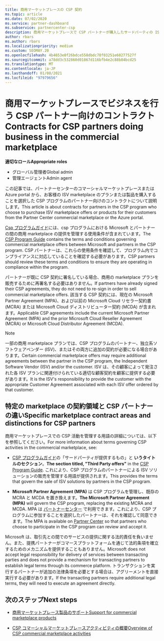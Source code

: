 ```yaml
---
title: 商用マーケットプレースの CSP 契約
ms.topic: article
ms.date: 07/02/2020
ms.service: partner-dashboard
ms.subservice: partnercenter-csp
description: 商用マーケットプレースで CSP パートナーが購入したサードパーティの ISV 製品に対するサブスクリプションの使用条件と契約について説明します。
author: rbars
ms.author: rbars
ms.localizationpriority: medium
ms.custom: SEOMAY.20
ms.openlocfilehash: 4b4653e0f26bdce558dbdc70f03251e60277527f
ms.sourcegitcommit: a78dd3c532860d01867d116bfb4e2c88b84bcd25
ms.translationtype: MT
ms.contentlocale: ja-JP
ms.lasthandoff: 01/08/2021
ms.locfileid: "97979656"
---
```

# <a name="contracts-for-csp-partners-doing-business-in-the-commercial-marketplace"></a><span data-ttu-id="24759-103">商用マーケットプレースでビジネスを行う CSP パートナー向けのコントラクト</span><span class="sxs-lookup"><span data-stu-id="24759-103">Contracts for CSP partners doing business in the commercial marketplace</span></span>


<span data-ttu-id="24759-104">**適切なロール**</span><span class="sxs-lookup"><span data-stu-id="24759-104">**Appropriate roles**</span></span>

- <span data-ttu-id="24759-105">グローバル管理者</span><span class="sxs-lookup"><span data-stu-id="24759-105">Global admin</span></span>
- <span data-ttu-id="24759-106">管理エージェント</span><span class="sxs-lookup"><span data-stu-id="24759-106">Admin agent</span></span>

<span data-ttu-id="24759-107">この記事では、パートナーセンターのコマーシャルマーケットプレースまたは Azure portal から、お客様の ISV marketplace のプランまたは製品を購入することを選択した CSP プログラムのパートナー向けのコントラクトについて説明します。</span><span class="sxs-lookup"><span data-stu-id="24759-107">This article is about contracts for partners in the CSP program who choose to purchase ISV marketplace offers or products for their customers from the Partner Center commercial marketplace or the Azure portal.</span></span>

<span data-ttu-id="24759-108">[Csp プログラムガイド](https://go.microsoft.com/fwlink/p/?LinkId=617100)には、csp プログラムにおける Microsoft とパートナーの間の商用 marketplace の提供を管理する使用条件が含まれています。</span><span class="sxs-lookup"><span data-stu-id="24759-108">The [CSP Program Guide](https://go.microsoft.com/fwlink/p/?LinkId=617100) contains the terms and conditions governing commercial marketplace offers between Microsoft and partners in the CSP program.</span></span> <span data-ttu-id="24759-109">CSP パートナーは、これらの使用条件を確認して、プログラム内でコンプライアンスに対応していることを確認する必要があります。</span><span class="sxs-lookup"><span data-stu-id="24759-109">CSP partners should review these terms and conditions to ensure they are operating in compliance within the program.</span></span>  

<span data-ttu-id="24759-110">パートナーが既に CSP 契約に署名している場合、商用の marketplace プランを販売するために再署名する必要はありません。</span><span class="sxs-lookup"><span data-stu-id="24759-110">If partners have already signed their CSP agreements, they do not need to re-sign in order to sell commercial marketplace offers.</span></span> <span data-ttu-id="24759-111">該当する CSP 契約には、現在の Microsoft Partner Agreement (MPA)、および以前の Microsoft Cloud リセラー契約書 (MCRA) または Microsoft Cloud ディストリビューター契約 (MCDA) が含まれます。</span><span class="sxs-lookup"><span data-stu-id="24759-111">Applicable CSP agreements include the current Microsoft Partner Agreement (MPA) and the prior Microsoft Cloud Reseller Agreement (MCRA) or Microsoft Cloud Distributor Agreement (MCDA).</span></span>

>[!NOTE]
> <span data-ttu-id="24759-112">一部の商用 marketplace プランでは、CSP プログラムのパートナー、独立系ソフトウェアベンダー (ISV)、またはその両方に追加の契約が必要になる場合があります。</span><span class="sxs-lookup"><span data-stu-id="24759-112">Certain commercial marketplace offers may require additional agreements between the partner in the CSP program, the Independent Software Vendor (ISV) and/or the customer.</span></span> <span data-ttu-id="24759-113">ISV は、その顧客によって発注された各 ISV プランに関連付けられている適切な顧客契約を顧客に提供する必要があります。</span><span class="sxs-lookup"><span data-stu-id="24759-113">It is the ISV's responsibility to provide the customer with the appropriate Customer Agreement associated with each ISV offer ordered by that customer.</span></span>

## <a name="specific-marketplace-contract-areas-and-distinctions-for-csp-partners"></a><span data-ttu-id="24759-114">特定の marketplace の契約領域と CSP パートナーの違い</span><span class="sxs-lookup"><span data-stu-id="24759-114">Specific marketplace contract areas and distinctions for CSP partners</span></span>

<span data-ttu-id="24759-115">商用マーケットプレースでの CSP 活動を管理する用語の詳細については、以下を参照してください。</span><span class="sxs-lookup"><span data-stu-id="24759-115">For more information about terms governing CSP activities in the commercial marketplace, see:</span></span>

- <span data-ttu-id="24759-116">[CSP プログラムガイド](https://go.microsoft.com/fwlink/p/?LinkId=617100)の「サードパーティが提供するもの」と **いうタイトルのセクション**。</span><span class="sxs-lookup"><span data-stu-id="24759-116">**The section titled, "Third Party offers"** in the [CSP Program Guide](https://go.microsoft.com/fwlink/p/?LinkId=617100).</span></span> <span data-ttu-id="24759-117">これにより、CSP プログラムのパートナーによる ISV ソリューションの販売を管理する用語が提供されます。</span><span class="sxs-lookup"><span data-stu-id="24759-117">This provides the terms that govern the sale of ISV solutions by partners in the CSP program.</span></span>

- <span data-ttu-id="24759-118">**Microsoft Partner Agreement (MPA)** は CSP プログラムを管理し、既存の MCRA と MCDA を置き換えます。</span><span class="sxs-lookup"><span data-stu-id="24759-118">**The Microsoft Partner Agreement (MPA)** will govern the CSP program, replacing the existing MCRA and MCDA.</span></span> <span data-ttu-id="24759-119">MPA は [パートナーセンター](https://partner.microsoft.com/pcv/dashboard/overview) で利用できます。これにより、CSP プログラムに参加することを選択したパートナーは、それを確認して同意できます。</span><span class="sxs-lookup"><span data-stu-id="24759-119">The MPA is available on [Partner Center](https://partner.microsoft.com/pcv/dashboard/overview) so that partners who choose to participate in the CSP program can review and accept it.</span></span>
  
<span data-ttu-id="24759-120">Microsoft は、取引先との間でのサービスの提供に関する法的責任を負いません。また、提携パートナーがコマースプラットフォームを通じて法的条項を確立するためのメカニズムを提供することもありません。</span><span class="sxs-lookup"><span data-stu-id="24759-120">Microsoft does not accept legal responsibility for delivery of services between transacting parties and does not provide a mechanism for transacting partners to establish legal terms through its commerce platform.</span></span> <span data-ttu-id="24759-121">トランザクションを実行するパートナーが追加の法律条項を必要とする場合は、アグリーメントを直接実行する必要があります。</span><span class="sxs-lookup"><span data-stu-id="24759-121">If the transacting partners require additional legal terms, they will need to execute an agreement directly.</span></span>

## <a name="next-steps"></a><span data-ttu-id="24759-122">次のステップ</span><span class="sxs-lookup"><span data-stu-id="24759-122">Next steps</span></span>

- [<span data-ttu-id="24759-123">商用マーケットプレース製品のサポート</span><span class="sxs-lookup"><span data-stu-id="24759-123">Support for commercial marketplace products</span></span>](csp-commercial-marketplace-support.md)

- [<span data-ttu-id="24759-124">CSP コマーシャルマーケットプレースアクティビティの概要</span><span class="sxs-lookup"><span data-stu-id="24759-124">Overview of CSP commercial marketplace activities</span></span>](csp-commercial-marketplace-overview.md)
